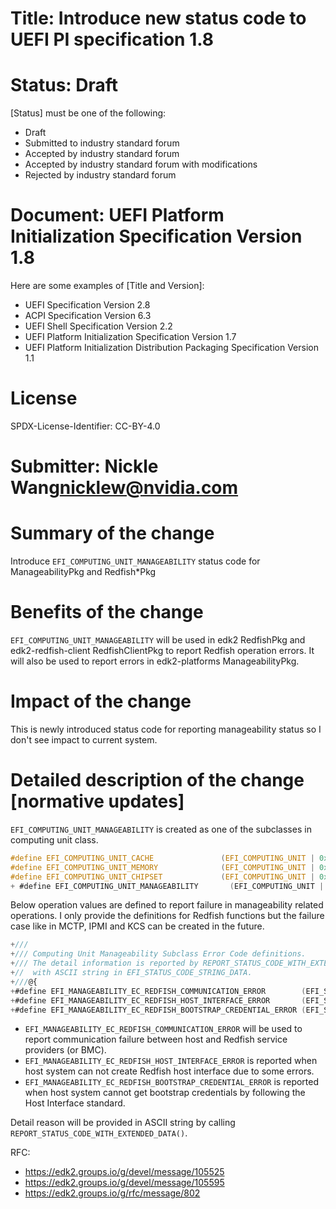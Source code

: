 # Title: Introduce new status code to UEFI PI specification 1.8

# Status: Draft

[Status] must be one of the following:
* Draft
* Submitted to industry standard forum
* Accepted by industry standard forum
* Accepted by industry standard forum with modifications
* Rejected by industry standard forum

# Document: UEFI Platform Initialization Specification Version 1.8

Here are some examples of [Title and Version]:
* UEFI Specification Version 2.8
* ACPI Specification Version 6.3
* UEFI Shell Specification Version 2.2
* UEFI Platform Initialization Specification Version 1.7
* UEFI Platform Initialization Distribution Packaging Specification Version 1.1

# License

SPDX-License-Identifier: CC-BY-4.0

# Submitter: Nickle Wang<nicklew@nvidia.com>

# Summary of the change

Introduce `EFI_COMPUTING_UNIT_MANAGEABILITY` status code for ManageabilityPkg and Redfish*Pkg

# Benefits of the change

`EFI_COMPUTING_UNIT_MANAGEABILITY` will be used in edk2 RedfishPkg and edk2-redfish-client RedfishClientPkg to report Redfish operation errors. It will also be used to report errors in edk2-platforms ManageabilityPkg.

# Impact of the change

This is newly introduced status code for reporting manageability status so I don't see impact to current system.

# Detailed description of the change [normative updates]

`EFI_COMPUTING_UNIT_MANAGEABILITY` is created as one of the subclasses in computing unit class.

```c
#define EFI_COMPUTING_UNIT_CACHE               (EFI_COMPUTING_UNIT | 0x00040000)
#define EFI_COMPUTING_UNIT_MEMORY              (EFI_COMPUTING_UNIT | 0x00050000)
#define EFI_COMPUTING_UNIT_CHIPSET             (EFI_COMPUTING_UNIT | 0x00060000)
+ #define EFI_COMPUTING_UNIT_MANAGEABILITY       (EFI_COMPUTING_UNIT | 0x00070000)
```
Below operation values are defined to report failure in manageability related operations. I only provide the definitions for Redfish functions but the failure case like in MCTP, IPMI and KCS can be created in the future.
```c
+///
+/// Computing Unit Manageability Subclass Error Code definitions.
+/// The detail information is reported by REPORT_STATUS_CODE_WITH_EXTENDED_DATA
+//  with ASCII string in EFI_STATUS_CODE_STRING_DATA.
+///@{
+#define EFI_MANAGEABILITY_EC_REDFISH_COMMUNICATION_ERROR        (EFI_SUBCLASS_SPECIFIC | 0x00000000)
+#define EFI_MANAGEABILITY_EC_REDFISH_HOST_INTERFACE_ERROR       (EFI_SUBCLASS_SPECIFIC | 0x00000001)
+#define EFI_MANAGEABILITY_EC_REDFISH_BOOTSTRAP_CREDENTIAL_ERROR (EFI_SUBCLASS_SPECIFIC | 0x00000002)
```
* `EFI_MANAGEABILITY_EC_REDFISH_COMMUNICATION_ERROR` will be used to report communication failure between host and Redfish service providers (or BMC).
* `EFI_MANAGEABILITY_EC_REDFISH_HOST_INTERFACE_ERROR` is reported when host system can not create Redfish host interface due to some errors.
* `EFI_MANAGEABILITY_EC_REDFISH_BOOTSTRAP_CREDENTIAL_ERROR` is reported when host system cannot get bootstrap credentials by following the Host Interface standard.

Detail reason will be provided in ASCII string by calling `REPORT_STATUS_CODE_WITH_EXTENDED_DATA()`.

RFC:
* https://edk2.groups.io/g/devel/message/105525
* https://edk2.groups.io/g/devel/message/105595
* https://edk2.groups.io/g/rfc/message/802